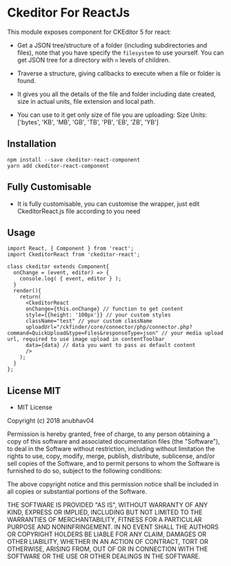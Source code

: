 Ckeditor For ReactJs
====================

This module exposes component for CKEditor 5 for react:

* Get a JSON tree/structure of a folder (including subdirectories and files), note that you have specify the `filesystem` to use yourself. You can get JSON tree for a directory with `n` levels of children.
* Traverse a structure, giving callbacks to execute when a file or folder is found.

* It gives you all the details of the file and folder including date created, size in actual units, file extension and local path.

* You can use to it get only size of file you are uploading: Size Units: ['bytes', 'KB', 'MB', 'GB', 'TB', 'PB', 'EB', 'ZB', 'YB']


## Installation
    npm install --save ckeditor-react-component
    yarn add ckeditor-react-component

## Fully Customisable
* It is fully customisable, you can customise the wrapper, just edit CkeditorReact.js file according to you need

## Usage
```es6
import React, { Component } from 'react';
import CkeditorReact from 'ckeditor-react';

class ckeditor extends Component{
  onChange = (event, editor) => {
    console.log( { event, editor } );
  }
  render(){
    return(
      <CkeditorReact
      onChange={this.onChange} // function to get content
      style={{height: '100px'}} // your custom styles
      className="test" // your custom className
      uploadUrl="/ckfinder/core/connector/php/connector.php?command=QuickUpload&type=Files&responseType=json" // your media upload url, required to use image upload in contentToolbar
      data={data} // data you want to pass as default content
      />
    );
  }
};
```

## License MIT
* MIT License

Copyright (c) 2018 anubhav04

Permission is hereby granted, free of charge, to any person obtaining a copy
of this software and associated documentation files (the "Software"), to deal
in the Software without restriction, including without limitation the rights
to use, copy, modify, merge, publish, distribute, sublicense, and/or sell
copies of the Software, and to permit persons to whom the Software is
furnished to do so, subject to the following conditions:

The above copyright notice and this permission notice shall be included in all
copies or substantial portions of the Software.

THE SOFTWARE IS PROVIDED "AS IS", WITHOUT WARRANTY OF ANY KIND, EXPRESS OR
IMPLIED, INCLUDING BUT NOT LIMITED TO THE WARRANTIES OF MERCHANTABILITY,
FITNESS FOR A PARTICULAR PURPOSE AND NONINFRINGEMENT. IN NO EVENT SHALL THE
AUTHORS OR COPYRIGHT HOLDERS BE LIABLE FOR ANY CLAIM, DAMAGES OR OTHER
LIABILITY, WHETHER IN AN ACTION OF CONTRACT, TORT OR OTHERWISE, ARISING FROM,
OUT OF OR IN CONNECTION WITH THE SOFTWARE OR THE USE OR OTHER DEALINGS IN THE
SOFTWARE.
